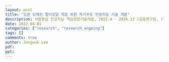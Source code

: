 ```yaml
---
layout: post
title: "오픈 도메인 멀티모달 학습 위한 자기주도 인공지능 기술 개발"
description: 사람중심 인공지능 핵심원천기술개발, 2022.4 - 2026.12 (공동연구원, )"
date: 2022-04-01
categories: ["research", "research_ongoing"]
tags: []
comments: true
author: Jongwuk Lee
pdf:
ppt:
---
```

